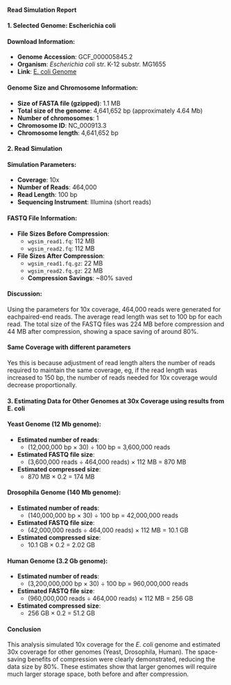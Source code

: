 
#### Read Simulation Report

#### 1. Selected Genome: Escherichia coli 

#### Download Information:
- **Genome Accession**: GCF_000005845.2
- **Organism**: *Escherichia coli* str. K-12 substr. MG1655
- **Link**: [E. coli Genome](https://ftp.ncbi.nlm.nih.gov/genomes/all/GCF/000/005/845/GCF_000005845.2_ASM584v2/GCF_000005845.2_ASM584v2_genomic.fna.gz)

#### Genome Size and Chromosome Information:
- **Size of FASTA file (gzipped)**: 1.1 MB
- **Total size of the genome**: 4,641,652 bp (approximately 4.64 Mb)
- **Number of chromosomes**: 1
- **Chromosome ID**: NC_000913.3
- **Chromosome length**: 4,641,652 bp

#### 2. Read Simulation

#### Simulation Parameters:
- **Coverage**: 10x
- **Number of Reads**: 464,000
- **Read Length**: 100 bp
- **Sequencing Instrument**: Illumina (short reads)

#### FASTQ File Information:
- **File Sizes Before Compression**:
  - `wgsim_read1.fq`: 112 MB
  - `wgsim_read2.fq`: 112 MB
- **File Sizes After Compression**:
  - `wgsim_read1.fq.gz`: 22 MB
  - `wgsim_read2.fq.gz`: 22 MB
  - **Compression Savings**: ~80% saved

#### Discussion:
Using the parameters for 10x coverage, 464,000 reads were generated for eachpaired-end reads. The average read length was set to 100 bp for each read. The total size of the FASTQ files was 224 MB before compression and 44 MB after compression, showing a space saving of around 80%.

#### Same Coverage with different parameters
Yes this is because adjustment of read length alters the number of reads required to maintain the same coverage, eg, if the read length was increased to 150 bp, the number of reads needed for 10x coverage would decrease proportionally.

#### 3. Estimating Data for Other Genomes at 30x Coverage using results from E. coli

#### Yeast Genome (12 Mb genome):

- **Estimated number of reads**:  
  - (12,000,000 bp × 30) ÷ 100 bp = 3,600,000 reads
- **Estimated FASTQ file size**:  
  - (3,600,000 reads ÷ 464,000 reads) × 112 MB = 870 MB
- **Estimated compressed size**:  
  - 870 MB × 0.2 = 174 MB

#### Drosophila Genome (140 Mb genome):

- **Estimated number of reads**:  
  - (140,000,000 bp × 30) ÷ 100 bp = 42,000,000 reads
- **Estimated FASTQ file size**:  
  - (42,000,000 reads ÷ 464,000 reads) × 112 MB = 10.1 GB
- **Estimated compressed size**:  
  - 10.1 GB × 0.2 = 2.02 GB

#### Human Genome (3.2 Gb genome):

- **Estimated number of reads**:  
  - (3,200,000,000 bp × 30) ÷ 100 bp = 960,000,000 reads
- **Estimated FASTQ file size**:  
  - (960,000,000 reads ÷ 464,000 reads) × 112 MB = 256 GB
- **Estimated compressed size**:  
  - 256 GB × 0.2 = 51.2 GB

#### Conclusion

This analysis simulated 10x coverage for the *E. coli* genome and estimated 30x coverage for other genomes (Yeast, Drosophila, Human). The space-saving benefits of compression were clearly demonstrated, reducing the data size by 80%. These estimates show that larger genomes will require much larger storage space, both before and after compression.